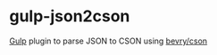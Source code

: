 # gulp-json2cson
[Gulp](http://gulpjs.com/) plugin to parse JSON to CSON using [bevry/cson](https://github.com/bevry/cson)
